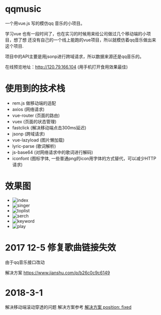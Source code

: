 # qqmusic

一个用vue.js 写的模仿qq 音乐的小项目。

学习vue 也有一段时间了，也在实习的时候用来给公司做过几个移动端的小项目，想了想 还没有自己的一个线上能跑的vue项目，所以就模仿着qq音乐做出来这个项目.

项目中的API主要是用jsonp进行跨域请求，所以数据来源还是qq音乐的。


在线预览地址：http://120.79.166.104 (用手机打开食用效果最佳)

# 使用到的技术栈
* rem.js 做移动端的适配
* axios (网络请求)
* vue-router (页面的路由)
* vuex (页面的状态管理)
* fastclick (解决移动端点击300ms延迟)
* jsonp (跨域请求)
* vue-lazyload (图片懒加载)
* lyric-parse (歌词解析)
* js-base64 (对网络请求中的歌词进行解码)
* iconfont (图标字体, 一些普通png的icon用字体的方式替代，可以减少HTTP请求)


# 效果图

* ![index](https://raw.githubusercontent.com/ccc865553742/v-qqmusic/master/images/index.jpg)
* ![singer](https://raw.githubusercontent.com/ccc865553742/v-qqmusic/master/images/singer.jpg)
* ![toplist](https://raw.githubusercontent.com/ccc865553742/v-qqmusic/master/images/toplist.jpg)
* ![serch](https://raw.githubusercontent.com/ccc865553742/v-qqmusic/master/images/search.jpg)
* ![keyword](https://raw.githubusercontent.com/ccc865553742/v-qqmusic/master/images/keyword.jpg)
* ![play](https://raw.githubusercontent.com/ccc865553742/v-qqmusic/master/images/start.jpg)


# 2017 12-5 修复歌曲链接失效
由于qq音乐接口改动

解决方案 https://www.jianshu.com/p/b26c0c9c6149

# 2018-3-1
解决移动端滚动穿透的问题
解决方案参考 [解决方案 position: fixed](https://segmentfault.com/a/1190000005617307#articleHeader3)


